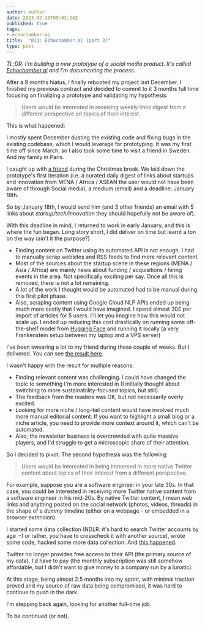 ```yaml
---
author: author
date: 2023-02-20T09:03:24Z
published: true
tags:
- echochamber-ai
title:  "013: Echochamber.ai (part 3)"
type: post
---
```


_TL;DR: I'm building a new prototype of a social media product. It's called _[_Echochamber.ai_](https://echochamber.ai/)_ and I'm documenting the process._

After a 9 months hiatus, I finally rebooted my project last December. I finished my previous contract and decided to commit to it 3 months full time focusing on finalizing a prototype and validating my hypothesis:
> Users would be interested in receiving weekly links digest from a different perspective on topics of their interest.

This is what happened:

I mostly spent December dusting the existing code and fixing bugs in the existing codebase, which I would leverage for prototyping. It was my first time off since March, so I also took some time to visit a friend in Sweden. And my family in Paris.

I caught up with [a friend](https://twitter.com/amrsobhy) during the Christmas break. We laid down the prototype's first iteration (i.e. a curated daily digest of links about startups and innovation from MENA / Africa / ASEAN the user would not have been aware of through Social media), a medium (email) and a deadline: January 18th.

So by January 18th, I would send him (and 3 other friends) an email with 5 links about _startup/tech/innovation_ they should hopefully not be aware of).

With this deadline in mind, I returned to work in early January, and this is where the fun began. Long story short, I did deliver on time but learnt a ton on the way (ain't it the purpose?)

- Finding content on Twitter using its automated API is not enough. I had to manually scrap websites and RSS feeds to find more relevant content.
- Most of the sources about the startup scene in these regions (MENA / Asia / Africa) are mainly news about funding / acquisitions / hiring events in the area. Not specifically exciting per say. Once all this is removed, there is not a lot remaining.
- A lot of the work I thought would be automated had to be manual during this first pilot phase.
- Also, scraping content using Google Cloud NLP APIs ended up being much more costly that I would have imagined. I spend almost 30£ per import of articles for 5 users. I'll let you imagine how this would not scale up. I ended up reducing this cost drastically on running some off-the-shelf model from [Hugging Face](https://huggingface.co/jonaskoenig/topic_classification_04) and running it locally (a very Frankenstein setup between my laptop and a VPS server)

I've been swearing a lot to my friend during these couple of weeks. But I delivered. You can see [the result here](https://click.echochamber.ai/mailings/4e88ac53-8f1e-43b7-ad29-3f26f106e2f1).

I wasn't happy with the result for multiple reasons: 

- Finding relevant content was challenging. I could have changed the topic to something I'm more interested in (I initially thought about switching to more sustainability-focused topics, but still).
- The feedback from the readers was OK, but not necessarily overly excited.
- Looking for more niche / long-tail content would have involved much more manual editorial content. If you want to highlight a small blog or a niche article, you need to provide more context around it, which can't be automated.
- Also, the newsletter business is overcrowded with quite massive players, and I'd struggle to get a microscopic share of their attention.

So I decided to pivot. The second hypothesis was the following: 
> Users would be interested in being immersed in more native Twitter content about topics of their interest from a different perspective.

For example, suppose you are a software engineer in your late 30s. In that case, you could be interested in receiving more Twitter native content from a software engineer in his mid-20s.
By native Twitter content, I mean web links and anything posted on the social network (photos, videos, threads) in the shape of a _dummy_ timeline (either on a webpage - or embedded in a browser extension).

I started some data collection (NDLR: it's hard to search Twitter accounts by age :-) or rather, you have to crosscheck it with another source), wrote some code, hacked some more data collection. And [this happened]( https://www.theverge.com/2023/2/2/23582615/twitter-removing-free-api-developer-apps-price-announcement).

Twitter no longer provides free access to their API (the primary source of my data). I'd have to pay (the monthly subscription was still somehow affordable, but I didn't want to give money to a company run by a lunatic). 

At this stage, being almost 2.5 months into my sprint, with minimal traction proved and my source of raw data being compromised, it was hard to continue to push in the dark.

I'm stepping back again, looking for another full-time job.

To be continued (or not).
